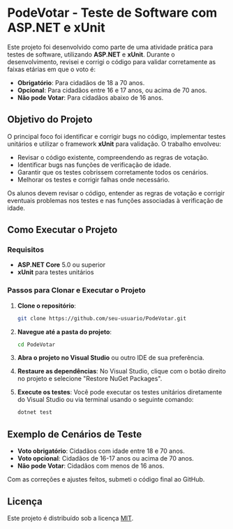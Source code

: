 # PodeVotar - Teste de Software com ASP.NET e xUnit

Este projeto foi desenvolvido como parte de uma atividade prática para testes de software, utilizando **ASP.NET** e **xUnit**. Durante o desenvolvimento, revisei e corrigi o código para validar corretamente as faixas etárias em que o voto é:

- **Obrigatório**: Para cidadãos de 18 a 70 anos.
- **Opcional**: Para cidadãos entre 16 e 17 anos, ou acima de 70 anos.
- **Não pode Votar**: Para cidadãos abaixo de 16 anos.

## Objetivo do Projeto

O principal foco foi identificar e corrigir bugs no código, implementar testes unitários e utilizar o framework **xUnit** para validação. O trabalho envolveu:

- Revisar o código existente, compreendendo as regras de votação.
- Identificar bugs nas funções de verificação de idade.
- Garantir que os testes cobrissem corretamente todos os cenários.
- Melhorar os testes e corrigir falhas onde necessário.

Os alunos devem revisar o código, entender as regras de votação e corrigir eventuais problemas nos testes e nas funções associadas à verificação de idade.

## Como Executar o Projeto

### Requisitos

- **ASP.NET Core** 5.0 ou superior
- **xUnit** para testes unitários

### Passos para Clonar e Executar o Projeto

1. **Clone o repositório**:
   ```bash
   git clone https://github.com/seu-usuario/PodeVotar.git
   ```
2. **Navegue até a pasta do projeto**:
   ```bash
   cd PodeVotar
   ```
3. **Abra o projeto no Visual Studio** ou outro IDE de sua preferência.
4. **Restaure as dependências**:
   No Visual Studio, clique com o botão direito no projeto e selecione "Restore NuGet Packages".
   
5. **Execute os testes**:
   Você pode executar os testes unitários diretamente do Visual Studio ou via terminal usando o seguinte comando:
   ```bash
   dotnet test
   ```

## Exemplo de Cenários de Teste

- **Voto obrigatório**: Cidadãos com idade entre 18 e 70 anos.
- **Voto opcional**: Cidadãos de 16-17 anos ou acima de 70 anos.
- **Não pode Votar**: Cidadãos com menos de 16 anos.

Com as correções e ajustes feitos, submeti o código final ao GitHub.

## Licença

Este projeto é distribuído sob a licença [MIT](LICENSE).
